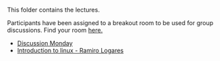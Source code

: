This folder contains the lectures.

Participants have been assigned to a breakout room to be used for group discussions.
Find your room [here.](Breakout_groups.pdf)

- [Discussion Monday](Group_work_Monday.pdf)
- [Introduction to linux - Ramiro Logares](intro.to.unix/intro.to.unix.pdf)

